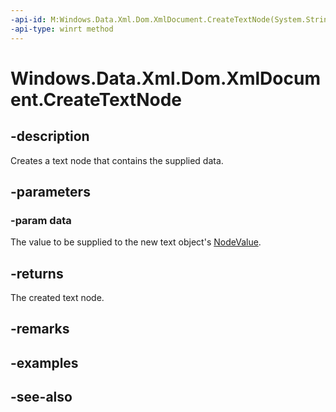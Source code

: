 ----api-id: M:Windows.Data.Xml.Dom.XmlDocument.CreateTextNode(System.String)
-api-type: winrt method
---<!-- Method syntaxpublic Windows.Data.Xml.Dom.XmlText CreateTextNode(System.String data)--># Windows.Data.Xml.Dom.XmlDocument.CreateTextNode## -descriptionCreates a text node that contains the supplied data.## -parameters### -param dataThe value to be supplied to the new text object's [NodeValue](xmltext_nodevalue.md).## -returnsThe created text node.## -remarks## -examples## -see-also